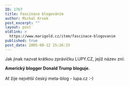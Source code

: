 ```yaml
---
ID: 1767
title: Fascinace blogováním
author: Michal Krsek
post_excerpt: ""
layout: post
oldlink: >
  https://www.marigold.cz/item/fascinace-blogovanim
published: true
post_date: 2005-08-12 15:26:33
---
```

<p>Jak jinak nazvat krátkou zprávičku LUPY.CZ, jejíž název zní:</p>

<p><b>Americký blogger Donald Trump bloguje. <br />
<br />
</b>Ať žije největší český meta-blog - lupa.cz :-)<b><br />
</b>
</p>

